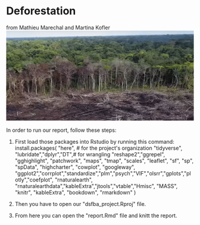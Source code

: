 # Deforestation
from Mathieu Marechal and Martina Kofler
![image](https://raw.githubusercontent.com/Kitara1/Project_Deforestation/main/picture/Deforestation.jpg)

In order to run our report, follow these steps:

1) First load those packages into Rstudio by running this command:
install.packages(
  "here", # for the project's organization
  "tidyverse", "lubridate","dplyr","DT",# for wrangling
  "reshape2","ggrepel", "gghighlight", "patchwork", "maps", "tmap", "scales", "leaflet", "sf", "sp", "spData", "highcharter",
  "cowplot", "googleway", "ggplot2","corrplot","standardize","plm","psych","VIF","olsrr","gplots","plotly","coefplot",
  "rnaturalearth", "rnaturalearthdata","kableExtra","jtools","vtable","Hmisc", "MASS",
  "knitr", "kableExtra", "bookdown", "rmarkdown" 
)
 
2) Then you have to open our "dsfba_project.Rproj" file. 

3) From here you can open the "report.Rmd" file and knitt the report.
